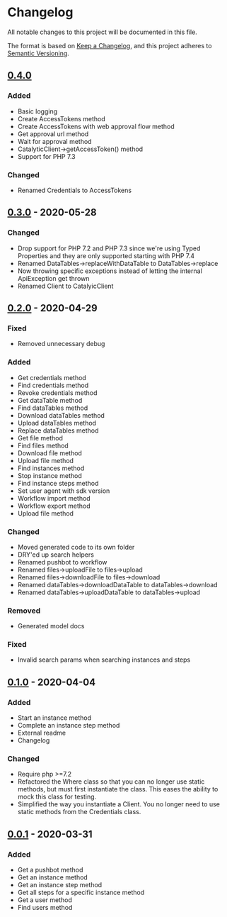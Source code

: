 # Changelog
All notable changes to this project will be documented in this file.

The format is based on [Keep a Changelog](https://keepachangelog.com/en/1.0.0/),
and this project adheres to [Semantic Versioning](https://semver.org/spec/v2.0.0.html).

## [0.4.0]
### Added
- Basic logging
- Create AccessTokens method
- Create AccessTokens with web approval flow method
- Get approval url method
- Wait for approval method
- CatalyticClient->getAccessToken() method
- Support for PHP 7.3

### Changed
- Renamed Credentials to AccessTokens

## [0.3.0] - 2020-05-28
### Changed
- Drop support for PHP 7.2 and PHP 7.3 since we're using Typed Properties and they are only supported starting with PHP 7.4
- Renamed DataTables->replaceWithDataTable to DataTables->replace
- Now throwing specific exceptions instead of letting the internal ApiException get thrown
- Renamed Client to CatalyicClient

## [0.2.0] - 2020-04-29
### Fixed
- Removed unnecessary debug

### Added
- Get credentials method
- Find credentials method
- Revoke credentials method
- Get dataTable method
- Find dataTables method
- Download dataTables method
- Upload dataTables method
- Replace dataTables method
- Get file method
- Find files method
- Download file method
- Upload file method
- Find instances method
- Stop instance method
- Find instance steps method
- Set user agent with sdk version
- Workflow import method
- Workflow export method
- Upload file method

### Changed
- Moved generated code to its own folder
- DRY'ed up search helpers
- Renamed pushbot to workflow
- Renamed files->uploadFile to files->upload
- Renamed files->downloadFile to files->download
- Renamed dataTables->downloadDataTable to dataTables->download
- Renamed dataTables->uploadDataTable to dataTables->upload

### Removed
- Generated model docs

### Fixed
- Invalid search params when searching instances and steps

## [0.1.0] - 2020-04-04
### Added
- Start an instance method
- Complete an instance step method
- External readme
- Changelog

### Changed
- Require php >=7.2
- Refactored the Where class so that you can no longer use static methods, but must first instantiate the class. This eases the ability to mock this class for testing.
- Simplified the way you instantiate a Client. You no longer need to use static methods from the Credentials class.

## [0.0.1] - 2020-03-31
### Added
- Get a pushbot method
- Get an instance method
- Get an instance step method
- Get all steps for a specific instance method
- Get a user method
- Find users method

[Unreleased]: https://github.com/catalyticlabs/catalytic-sdk-php/compare/0.4.0...HEAD
[0.4.0]: https://github.com/catalyticlabs/catalytic-sdk-php/compare/0.3.0...0.4.0
[0.3.0]: https://github.com/catalyticlabs/catalytic-sdk-php/compare/0.2.0...0.3.0
[0.2.0]: https://github.com/catalyticlabs/catalytic-sdk-php/compare/0.1.0...0.2.0
[0.1.0]: https://github.com/catalyticlabs/catalytic-sdk-php/compare/0.0.1...0.1.0
[0.0.1]: https://github.com/catalyticlabs/catalytic-sdk-php/releases/tag/0.0.1
